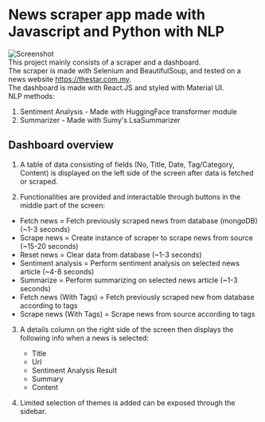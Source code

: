 # News scraper app made with Javascript and Python with NLP
![Screenshot](https://github.com/coderJT/news_scraper/blob/master/public/screenshot.png) \
This project mainly consists of a scraper and a dashboard. \
The scraper is made with Selenium and BeautifulSoup, and tested on a news website https://thestar.com.my. \
The dashboard is made with React.JS and styled with Material UI. \
NLP methods: 
1. Sentiment Analysis - Made with HuggingFace transformer module
2. Summarizer - Made with Sumy's LsaSummarizer 

## Dashboard overview
1. A table of data consisting of fields (No, Title, Date, Tag/Category, Content) is displayed on the left side of the screen after data is fetched or scraped.
   
2.  Functionalities are provided and interactable through buttons in the middle part of the screen:
  - Fetch news = Fetch previously scraped news from database (mongoDB) (~1-3 seconds)
  - Scrape news = Create instance of scraper to scrape news from source (~15-20 seconds)
  - Reset news = Clear data from database (~1-3 seconds)
  - Sentiment analysis = Perform sentiment analysis on selected news article (~4-8 seconds)
  - Summarize = Perform summarizing on selected news article (~1-3 seconds)
  - Fetch news (With Tags) = Fetch previously scraped new from database according to tags
  - Scrape news (With Tags) = Scrape news from source according to tags

3. A details column on the right side of the screen then displays the following info when a news is selected:
   - Title
   - Url
   - Sentiment Analysis Result
   - Summary
   - Content

4. Limited selection of themes is added can be exposed through the sidebar.
